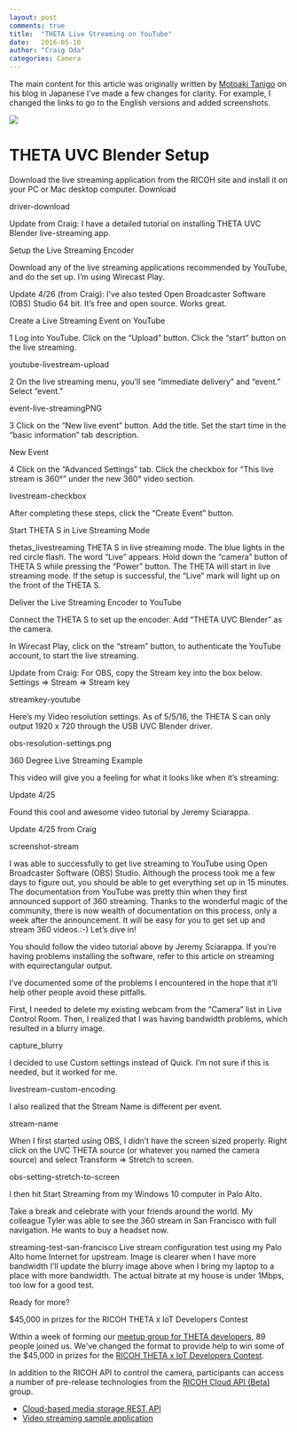 ```yaml
---
layout: post
comments: true
title:  "THETA Live Streaming on YouTube"
date:   2016-05-10
author: "Craig Oda"
categories: Camera
---
```


The main content for this article was originally written by
[Motoaki Tanigo](https://medium.com/@tanigox)
 on his blog in Japanese
 I’ve made a few changes for clarity. For example, I changed the links to go to the English versions and added screenshots.

![](/blog/img/2016-05/theta-logo.png)

# THETA UVC Blender Setup

Download the live streaming application from the RICOH site and install it on your PC or Mac desktop computer.
Download

driver-download

Update from Craig: I have a detailed tutorial on installing THETA UVC Blender live-streaming app.

Setup the Live Streaming Encoder

Download any of the live streaming applications recommended by YouTube, and do the set up. I’m using Wirecast Play.

Update 4/26 (from Craig): I’ve also tested Open Broadcaster Software (OBS) Studio 64 bit. It’s free and open source. Works great.

Create a Live Streaming Event on YouTube

1 Log into YouTube. Click  on the “Upload” button. Click the “start” button on the live streaming.

youtube-livestream-upload

2 On the live streaming menu, you’ll see “immediate delivery” and “event.” Select “event.”

event-live-streamingPNG

3 Click on the “New live event” button. Add the title. Set the start time in the “basic information” tab description.

New Event

4 Click on the “Advanced Settings” tab. Click the checkbox for “This live stream is 360°” under the new 360° video section.

livestream-checkbox

After completing these steps, click the “Create Event” button.

Start THETA S in Live Streaming Mode

thetas_livestreaming
THETA S in live streaming mode. The blue lights in the red circle flash. The word “Live” appears.
Hold down the “camera” button of THETA S while pressing the “Power” button. The THETA will start in live streaming mode. If the setup is successful, the “Live” mark will light up on the front of the THETA S.



Deliver the Live Streaming Encoder to YouTube

Connect the THETA S to set up the encoder. Add “THETA UVC Blender” as the camera.

In Wirecast Play, click on the “stream” button, to authenticate the YouTube account, to start the live streaming.

Update from Craig: For OBS, copy the Stream key into the box below. Settings => Stream => Stream key

streamkey-youtube

Here’s my Video resolution settings. As of 5/5/16, the THETA S can only output 1920 x 720 through the USB UVC Blender driver.

obs-resolution-settings.png

360 Degree Live Streaming Example

This video will give you a feeling for what it looks like when it’s streaming:


Update 4/25

Found this cool and awesome video tutorial by Jeremy Sciarappa.


Update 4/25 from Craig

screenshot-stream

I was able to successfully to get live streaming to YouTube using Open Broadcaster Software (OBS) Studio. Although the process took me a few days to figure out, you should be able to get everything set up in 15 minutes. The documentation from YouTube was pretty thin when they first announced support of 360 streaming. Thanks to the wonderful magic of the community, there is now wealth of documentation on this process, only a week after the announcement. It will be easy for you to get set up and stream 360 videos.:-)  Let’s dive in!

You should follow the video tutorial above by Jeremy Sciarappa. If you’re having problems installing the software, refer to this article on streaming with equirectangular output.

I’ve documented some of the problems I encountered in the hope that it’ll help other people avoid these pitfalls.

First, I needed to delete my existing webcam from the “Camera” list in Live Control Room. Then, I realized that I was having bandwidth problems, which resulted in a blurry image.

capture_blurry



I decided to use Custom settings instead of Quick. I’m not sure if this is needed, but it worked for me.

livestream-custom-encoding

I also realized that the Stream Name is different per event.

stream-name

When I first started using OBS, I didn’t have the screen sized properly. Right click on the UVC THETA source (or whatever you named the camera source) and select Transform => Stretch to screen.

obs-setting-stretch-to-screen

I then hit Start Streaming from my Windows 10 computer in Palo Alto.

Take a break and celebrate with your friends around the world. My colleague Tyler was able to see the 360 stream in San Francisco with full navigation. He wants to buy a headset now.

streaming-test-san-francisco
Live stream configuration test using my Palo Alto home Internet for upstream. Image is clearer when I have more bandwidth
I’ll update the blurry image above when I bring my laptop to a place with more bandwidth. The actual bitrate at my house is under 1Mbps, too low for a good test.

Ready for more?

$45,000 in prizes for the RICOH THETA x IoT Developers Contest



Within a week of forming our
[meetup group for THETA developers](http://www.meetup.com/RICOH-THETA-Developers-SF-Bay-Area/events/230383770/),
89 people joined us. We've changed the format to provide help to win some of the
$45,000 in prizes for the
[RICOH THETA x IoT Developers Contest](http://theta360.guide/contest/).

In addition to the RICOH API to control the camera, participants can
access a number of pre-release technologies from the
[RICOH Cloud API (Beta)](http://docs.ricohapi.com/) group.

* [Cloud-based media storage REST API](https://github.com/ricohapi/media-storage-rest)
* [Video streaming sample application](https://github.com/ricohapi/video-streaming-sample-app)
